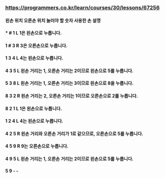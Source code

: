 ### https://programmers.co.kr/learn/courses/30/lessons/67256

#### 왼손 위치	오른손 위치	눌러야 할 숫자	사용한 손	설명
#### *	#	1	L	1은 왼손으로 누릅니다.
#### 1	#	3	R	3은 오른손으로 누릅니다.
#### 1	3	4	L	4는 왼손으로 누릅니다.
#### 4	3	5	L	왼손 거리는 1, 오른손 거리는 2이므로 왼손으로 5를 누릅니다.
#### 5	3	8	L	왼손 거리는 1, 오른손 거리는 3이므로 왼손으로 8을 누릅니다.
#### 8	3	2	R	왼손 거리는 2, 오른손 거리는 1이므로 오른손으로 2를 누릅니다.
#### 8	2	1	L	1은 왼손으로 누릅니다.
#### 1	2	4	L	4는 왼손으로 누릅니다.
#### 4	2	5	R	왼손 거리와 오른손 거리가 1로 같으므로, 오른손으로 5를 누릅니다.
#### 4	5	9	R	9는 오른손으로 누릅니다.
#### 4	9	5	L	왼손 거리는 1, 오른손 거리는 2이므로 왼손으로 5를 누릅니다.
#### 5	9	-	-	
